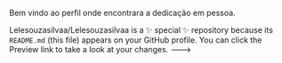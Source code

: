 Bem vindo ao  perfil onde  encontrara a dedicação em pessoa.




Lelesouzasilvaa/Lelesouzasilvaa is a ✨ special ✨ repository because its `README.md` (this file) appears on your GitHub profile.
You can click the Preview link to take a look at your changes.
--->
